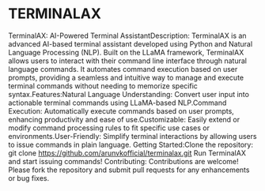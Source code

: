 # TERMINALAX
TerminalAX: AI-Powered Terminal AssistantDescription: TerminalAX is an advanced AI-based terminal assistant developed using Python and Natural Language Processing (NLP). Built on the LLaMA framework, TerminalAX allows users to interact with their command line interface through natural language commands. It automates command execution based on user prompts, providing a seamless and intuitive way to manage and execute terminal commands without needing to memorize specific syntax.Features:Natural Language Understanding: Convert user input into actionable terminal commands using LLaMA-based NLP.Command Execution: Automatically execute commands based on user prompts, enhancing productivity and ease of use.Customizable: Easily extend or modify command processing rules to fit specific use cases or environments.User-Friendly: Simplify terminal interactions by allowing users to issue commands in plain language.
Getting Started:Clone the repository: git clone https://github.com/arunvkofficial/terminalax.git
Run TerminalAX and start issuing commands!
Contributing: Contributions are welcome! Please fork the repository and submit pull requests for any enhancements or bug fixes.
